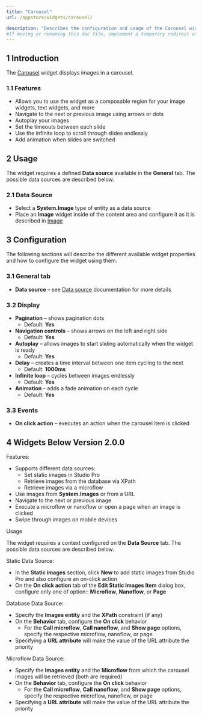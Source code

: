 ```yaml
---
title: "Carousel"
url: /appstore/widgets/carousel/

description: "Describes the configuration and usage of the Carousel widget, which is available in the Mendix Marketplace."
#If moving or renaming this doc file, implement a temporary redirect and let the respective team know they should update the URL in the product. See Mapping to Products for more details.
---
```


## 1 Introduction

The [Carousel](https://marketplace.mendix.com/link/component/47784/) widget displays images in a carousel.

### 1.1 Features

* Allows you to use the widget as a composable region for your image widgets, text widgets, and more
* Navigate to the next or previous image using arrows or dots
* Autoplay your images
* Set the timeouts between each slide
* Use the infinite loop to scroll through slides endlessly
* Add animation when slides are switched

## 2 Usage

The widget requires a defined **Data source** available in the **General** tab. The possible data sources are described below.

### 2.1 Data Source

* Select a **System.Image** type of entity as a data source
* Place an **Image** widget inside of the content area and configure it as it is described in [Image](/appstore/widgets/image/)

## 3 Configuration

The following sections will describe the different available widget properties and how to configure the widget using them.

### 3.1 General tab

* **Data source** – see [Data source](/refguide/data-sources/) documentation for more details

### 3.2 Display

* **Pagination** – shows pagination dots
    * Default: **Yes**
* **Navigation controls** – shows arrows on the left and right side
    * Default: **Yes**
* **Autoplay** – allows images to start sliding automatically when the widget is ready
    * Default: **Yes**
* **Delay** – creates a time interval between one item cycling to the next
    * Default: **1000ms**
* **Infinite loop** – cycles between images endlessly
    * Default: **Yes**
* **Animation** – adds a fade animation on each cycle
    * Default: **Yes**

### 3.3 Events

* **On click action** – executes an action when the carousel item is clicked

## 4 Widgets Below Version 2.0.0

Features:

* Supports different data sources:
    * Set static images in Studio Pro
    * Retrieve images from the database via XPath
    * Retrieve images via a microflow
* Use images from **System.Images** or from a URL
* Navigate to the next or previous image
* Execute a microflow or nanoflow or open a page when an image is clicked
* Swipe through images on mobile devices

Usage

The widget requires a context configured on the **Data Source** tab. The possible data sources are described below.

Static Data Source:

* In the **Static images** section, click **New** to add static images from Studio Pro and also configure an on-click action
* On the **On click action** tab of the **Edit Static Images Item** dialog box, configure only one of option:: **Microflow**, **Nanoflow**, or **Page**

Database Data Source:

* Specify the **Images entity** and the **XPath** constraint (if any)
* On the **Behavior** tab, configure the **On click** behavior
    * For the **Call microflow**, **Call nanoflow**, and **Show page** options, specify the respective microflow, nanoflow, or page
* Specifying a **URL attribute** will make the value of the URL attribute the priority

Microflow Data Source:

* Specify the **Images entity** and the **Microflow** from which the carousel images will be retrieved (both are required)
* On the **Behavior** tab, configure the **On click** behavior
    * For the **Call microflow**, **Call nanoflow**, and **Show page** options, specify the respective microflow, nanoflow, or page
* Specifying a **URL attribute** will make the value of the URL attribute the priority
